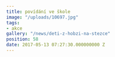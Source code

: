 ```yaml
---
title: povídání ve škole
image: "/uploads/10697.jpg"
tags:
- akce
gallery: "/news/deti-z-hobzi-na-stezce"
position: 58
date: 2017-05-13 07:27:30.000000000 Z
---
```

